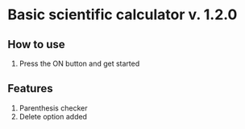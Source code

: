 # Basic scientific calculator v. 1.2.0
## How to use
1) Press the ON button and get started
## Features
1) Parenthesis checker
2) Delete option added
